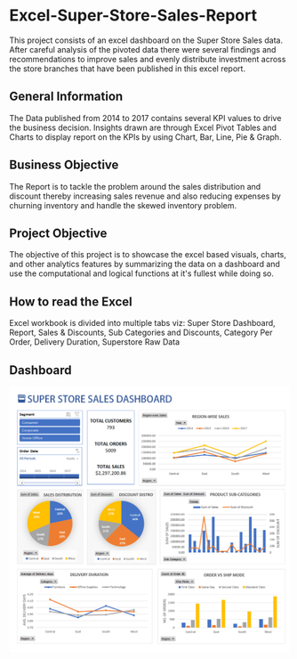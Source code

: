 # Excel-Super-Store-Sales-Report
This project consists of an excel dashboard on the Super Store Sales data. After careful analysis of the pivoted data there were several findings and recommendations to improve sales and evenly distribute investment across the store branches that have been published in this excel report.

## General Information
The Data published from 2014 to 2017 contains several KPI values to drive the business decision. Insights drawn are through Excel Pivot Tables and Charts to display report on the KPIs by using Chart, Bar, Line, Pie & Graph.

## Business Objective
The Report is to tackle the problem around the sales distribution and discount thereby increasing sales revenue and also reducing expenses by churning inventory and handle the skewed inventory problem.

## Project Objective
The objective of this project is to showcase the excel based visuals, charts, and other analytics features by summarizing the data on a dashboard and use the computational and logical functions at it's fullest while doing so.

## How to read the Excel
Excel workbook is divided into multiple tabs viz: Super Store Dashboard, Report, Sales & Discounts, Sub Categories and Discounts, Category Per Order, Delivery Duration, Superstore Raw Data

## Dashboard
![Super Store Sales Dashboard](https://github.com/PreetalM/Excel-Super-Store-Sales-Report/blob/main/Super-Store-Sales-Dashboard.jpg)
